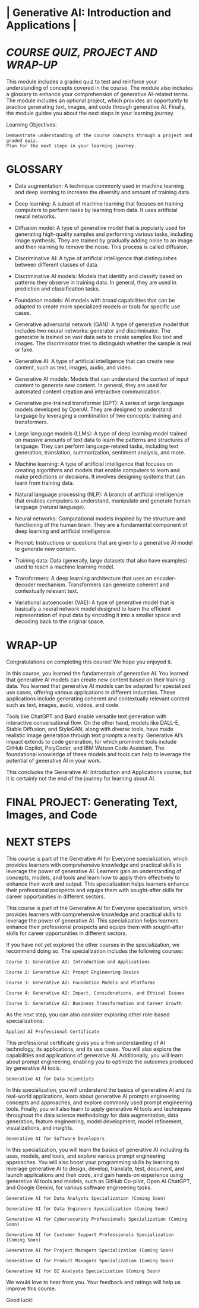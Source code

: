 # | Generative AI: Introduction and Applications |
# _COURSE QUIZ, PROJECT AND WRAP-UP_

This module includes a graded quiz to test and reinforce your understanding of concepts covered in the course. The module also includes a glossary to enhance your comprehension of generative AI-related terms. The module includes an optional project, which provides an opportunity to practice generating text, images, and code through generative AI. Finally, the module guides you about the next steps in your learning journey.

Learning Objectives:

    Demonstrate understanding of the course concepts through a project and graded quiz.
    Plan for the next steps in your learning journey.


# GLOSSARY

- Data augmentation: A technique commonly used in machine learning and deep learning to increase the diversity and amount of training data.

- Deep learning:  A subset of machine learning that focuses on training computers to perform tasks by learning from data. It uses artificial neural networks.

- Diffusion model:  A type of generative model that is popularly used for generating high-quality samples and performing various tasks, including image synthesis. They are trained by gradually adding noise to an image and then learning to remove the noise. This process is called diffusion.

- Discriminative AI:  A type of artificial intelligence that distinguishes between different classes of data.

- Discriminative AI models:  Models that identify and classify based on patterns they observe in training data. In general, they are used in prediction and classification tasks.

- Foundation models:  AI models with broad capabilities that can be adapted to create more specialized models or tools for specific use cases.

- Generative adversarial network (GAN): A type of generative model that includes two neural networks: generator and discriminator. The generator is trained on vast data sets to create samples like text and images. The discriminator tries to distinguish whether the sample is real or fake.

- Generative AI:  A type of artificial intelligence that can create new content, such as text, images, audio, and video.

- Generative AI models:  Models that can understand the context of input content to generate new content. In general, they are used for automated content creation and interactive communication.

- Generative pre-trained transformer (GPT):  A series of large language models developed by OpenAI. They are designed to understand language by leveraging a combination of two concepts: training and transformers.

- Large language models (LLMs):  A type of deep learning model trained on massive amounts of text data to learn the patterns and structures of language. They can perform language-related tasks, including text generation, translation, summarization, sentiment analysis, and more.

- Machine learning:  A type of artificial intelligence that focuses on creating algorithms and models that enable computers to learn and make predictions or decisions. It involves designing systems that can learn from training data.

- Natural language processing (NLP):  A branch of artificial intelligence that enables computers to understand, manipulate and generate human language (natural language).

- Neural networks:  Computational models inspired by the structure and functioning of the human brain. They are a fundamental component of deep learning and artificial intelligence.

- Prompt:  Instructions or questions that are given to a generative AI model to generate new content.

- Training data:  Data (generally, large datasets that also have examples) used to teach a machine learning model.

- Transformers:  A deep learning architecture that uses an encoder-decoder mechanism. Transformers can generate coherent and contextually relevant text.

- Variational autoencoder (VAE):  A type of generative model that is basically a neural network model designed to learn the efficient representation of input data by encoding it into a smaller space and decoding back to the original space.


# WRAP-UP

Congratulations on completing this course! We hope you enjoyed it.

In this course, you learned the fundamentals of generative AI. You learned that generative AI models can create new content based on their training data. You learned that generative AI models can be adapted for specialized use cases, offering various applications in different industries. These applications include generating coherent and contextually relevant content such as text, images, audio, videos, and code. 

Tools like ChatGPT and Bard enable versatile text generation with interactive conversational flow. On the other hand, models like DALL-E, Stable Diffusion, and StyleGAN, along with diverse tools, have made realistic image generation through text prompts a reality. Generative AI’s impact extends to code generation, for which prominent tools include GitHub Copilot, PolyCoder, and IBM Watson Code Assistant. The foundational knowledge of these models and tools can help to leverage the potential of generative AI in your work.

This concludes the Generative AI: Introduction and Applications course, but it is certainly not the end of the journey for learning about AI.



# FINAL PROJECT: Generating Text, Images, and Code



# NEXT STEPS

This course is part of the Generative AI for Everyone specialization, which provides learners with comprehensive knowledge and practical skills to leverage the power of generative AI. Learners gain an understanding of concepts, models, and tools and learn how to apply them effectively to enhance their work and output. This specialization helps learners enhance their professional prospects and equips them with sought-after skills for career opportunities in different sectors.

This course is part of the Generative AI for Everyone specialization, which provides learners with comprehensive knowledge and practical skills to leverage the power of generative AI. This specialization helps learners enhance their professional prospects and equips them with sought-after skills for career opportunities in different sectors. 

If you have not yet explored the other courses in the specialization, we recommend doing so. The specialization includes the following courses: 

    Course 1: Generative AI: Introduction and Applications 

    Course 2: Generative AI: Prompt Engineering Basics

    Course 3: Generative AI: Foundation Models and Platforms

    Course 4: Generative AI: Impact, Considerations, and Ethical Issues

    Course 5: Generative AI: Business Transformation and Career Growth

As the next step, you can also consider exploring other role-based specializations: 

    Applied AI Professional Certificate

This professional certificate gives you a firm understanding of AI technology, its applications, and its use cases. You will also explore the capabilities and applications of generative AI. Additionally, you will learn about prompt engineering, enabling you to optimize the outcomes produced by generative AI tools.

    Generative AI for Data Scientists

In this specialization, you will understand the basics of generative AI and its real-world applications, learn about generative AI prompts engineering concepts and approaches, and explore commonly used prompt engineering tools. Finally, you will also learn to apply generative AI tools and techniques throughout the data science methodology for data augmentation, data generation, feature engineering, model development, model refinement, visualizations, and insights.

    Generative AI for Software Developers

In this specialization, you will learn the basics of generative AI including its uses, models, and tools, and explore various prompt engineering approaches. You will also boost your programming skills by learning to leverage generative AI to design, develop, translate, test, document, and launch applications and their code, and gain hands-on experience using generative AI tools and models, such as GitHub Co-pilot, Open AI ChatGPT, and Google Gemini, for various software engineering tasks. 

    Generative AI for Data Analysts Specialization (Coming Soon)

    Generative AI for Data Engineers Specialization (Coming Soon)

    Generative AI for Cybersecurity Professionals Specialization (Coming Soon)

    Generative AI for Customer Support Professionals Specialization (Coming Soon)

    Generative AI for Project Managers Specialization (Coming Soon)

    Generative AI for Product Managers Specialization (Coming Soon) 

    Generative AI for BI Analysts Specialization (Coming Soon)

We would love to hear from you. Your feedback and ratings will help us improve this course.

Good luck!

